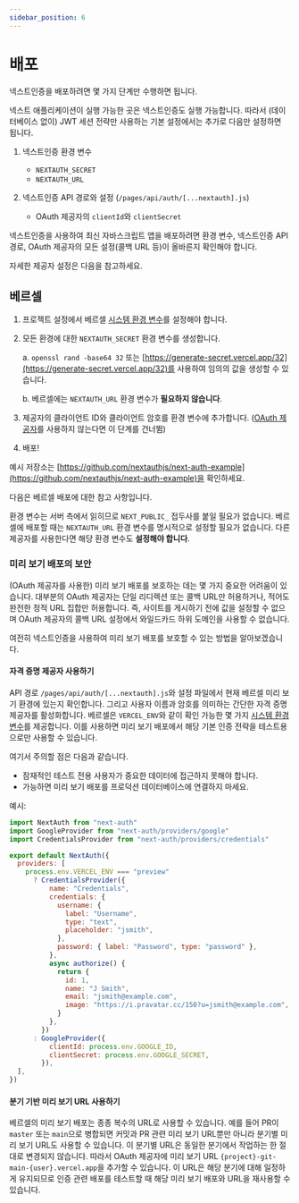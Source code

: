 ```yaml
---
sidebar_position: 6
---
```


# 배포

넥스트인증을 배포하려면 몇 가지 단계만 수행하면 됩니다.

넥스트 애플리케이션이 실행 가능한 곳은 넥스트인증도 실행 가능합니다. 따라서 (데이터베이스 없이) JWT 세션 전략만 사용하는 기본 설정에서는 추가로 다음만 설정하면 됩니다.

1. 넥스트인증 환경 변수

   - `NEXTAUTH_SECRET`
   - `NEXTAUTH_URL`

2. 넥스트인증 API 경로와 설정 (`/pages/api/auth/[...nextauth].js`)
   - OAuth 제공자의 `clientId`와 `clientSecret`

넥스트인증을 사용하여 최신 자바스크립트 앱을 배포하려면 환경 변수, 넥스트인증 API 경로, OAuth 제공자의 모든 설정(콜백 URL 등)이 올바른지 확인해야 합니다.

자세한 제공자 설정은 다음을 참고하세요.

## 베르셀

1. 프로젝트 설정에서 베르셀 [시스템 환경 변수](https://vercel.com/docs/concepts/projects/environment-variables#system-environment-variables)를 설정해야 합니다.
2. 모든 환경에 대한 `NEXTAUTH_SECRET` 환경 변수를 생성합니다.

   a. `openssl rand -base64 32` 또는 [https://generate-secret.vercel.app/32](https://generate-secret.vercel.app/32)를 사용하여 임의의 값을 생성할 수 있습니다.

   b. 베르셀에는 `NEXTAUTH_URL` 환경 변수가 **필요하지 않습니다**.

3. 제공자의 클라이언트 ID와 클라이언트 암호를 환경 변수에 추가합니다. ([OAuth 제공자](https://next-auth.js.org/configuration/providers/oauth)를 사용하지 않는다면 이 단계를 건너뜀)
4. 배포!

예시 저장소는 [https://github.com/nextauthjs/next-auth-example](https://github.com/nextauthjs/next-auth-example)을 확인하세요.

다음은 베르셀 배포에 대한 참고 사항입니다.

환경 변수는 서버 측에서 읽히므로 `NEXT_PUBLIC_` 접두사를 붙일 필요가 없습니다. 베르셀에 배포할 때는 `NEXTAUTH_URL` 환경 변수를 명시적으로 설정할 필요가 없습니다. 다른 제공자를 사용한다면 해당 환경 변수도 **설정해야 합니다**.

### 미리 보기 배포의 보안

(OAuth 제공자를 사용한) 미리 보기 배포를 보호하는 데는 몇 가지 중요한 어려움이 있습니다. 대부분의 OAuth 제공자는 단일 리디렉션 또는 콜백 URL만 허용하거나, 적어도 완전한 정적 URL 집합만 허용합니다. 즉, 사이트를 게시하기 전에 값을 설정할 수 없으며 OAuth 제공자의 콜백 URL 설정에서 와일드카드 하위 도메인을 사용할 수 없습니다.

여전히 넥스트인증을 사용하여 미리 보기 배포를 보호할 수 있는 방법을 알아보겠습니다.

#### 자격 증명 제공자 사용하기

API 경로 `/pages/api/auth/[...nextauth].js`와 설정 파일에서 현재 베르셀 미리 보기 환경에 있는지 확인합니다. 그리고 사용자 이름과 암호를 의미하는 간단한 자격 증명 제공자를 활성화합니다. 베르셀은 `VERCEL_ENV`와 같이 확인 가능한 몇 가지 [시스템 환경 변수](https://vercel.com/docs/concepts/projects/environment-variables#system-environment-variables)를 제공합니다. 이를 사용하면 미리 보기 배포에서 해당 기본 인증 전략을 테스트용으로만 사용할 수 있습니다.

여기서 주의할 점은 다음과 같습니다.

- 잠재적인 테스트 전용 사용자가 중요한 데이터에 접근하지 못해야 합니다.
- 가능하면 미리 보기 배포를 프로덕션 데이터베이스에 연결하지 마세요.

예시:

```js
import NextAuth from "next-auth"
import GoogleProvider from "next-auth/providers/google"
import CredentialsProvider from "next-auth/providers/credentials"

export default NextAuth({
  providers: [
    process.env.VERCEL_ENV === "preview"
      ? CredentialsProvider({
          name: "Credentials",
          credentials: {
            username: {
              label: "Username",
              type: "text",
              placeholder: "jsmith",
            },
            password: { label: "Password", type: "password" },
          },
          async authorize() {
            return {
              id: 1,
              name: "J Smith",
              email: "jsmith@example.com",
              image: "https://i.pravatar.cc/150?u=jsmith@example.com",
            }
          },
        })
      : GoogleProvider({
          clientId: process.env.GOOGLE_ID,
          clientSecret: process.env.GOOGLE_SECRET,
        }),
  ],
})
```

#### 분기 기반 미리 보기 URL 사용하기

베르셀의 미리 보기 배포는 종종 복수의 URL로 사용할 수 있습니다. 예를 들어 PR이 `master` 또는 `main`으로 병합되면 커밋과 PR 관련 미리 보기 URL뿐만 아니라 분기별 미리 보기 URL도 사용할 수 있습니다. 이 분기별 URL은 동일한 분기에서 작업하는 한 절대로 변경되지 않습니다. 따라서 OAuth 제공자에 미리 보기 URL `{project}-git-main-{user}.vercel.app`을 추가할 수 있습니다. 이 URL은 해당 분기에 대해 일정하게 유지되므로 인증 관련 배포를 테스트할 때 해당 미리 보기 배포와 URL을 재사용할 수 있습니다.
